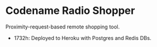 # Codename Radio Shopper

Proximity-request-based remote shopping tool.

- 1732h: Deployed to Heroku with Postgres and Redis DBs.
